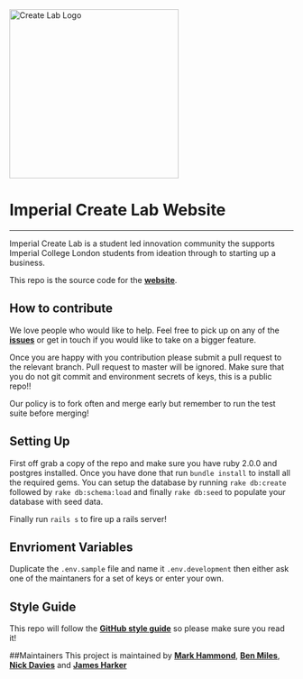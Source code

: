 <img src="http://www.imperialcreatelab.com/LogoAdjacent.png" width="300" alt="Create Lab Logo">

# Imperial Create Lab Website
***
Imperial Create Lab is a student led innovation community the supports Imperial College London students from ideation through to starting up a business.

This repo is the source code for the **[website](http://www.imperialcreatelab.com)**.

## How to contribute
We love people who would like to help. Feel free to pick up on any of the **[issues](https://github.com/icsaas/createlab/issues)** or get in touch if you would like to take on a bigger feature.

Once you are happy with you contribution please submit a pull request to the relevant branch. Pull request to master will be ignored. Make sure that you do not git commit and environment secrets of keys, this is a public repo!!

Our policy is to fork often and merge early but remember to run the test suite before merging!

## Setting Up
First off grab a copy of the repo and make sure you have ruby 2.0.0 and postgres installed.
Once you have done that run `bundle install` to install all the required gems.
You can setup the database by running `rake db:create` followed by `rake db:schema:load` and finally `rake db:seed` to populate your database with seed data.

Finally run `rails s` to fire up a rails server!

## Envrioment Variables
Duplicate the `.env.sample` file and name it `.env.development` then either ask one of the maintaners for a set of keys or enter your own.


## Style Guide
This repo will follow the **[GitHub style guide](https://github.com/styleguide)** so please make sure you read it!

##Maintainers
This project is maintained by **[Mark Hammond](https://github.com/mwhammond)**, **[Ben Miles](https://github.com/bmiles)**, **[Nick Davies](https://github.com/nicktdavies)** and **[James Harker](https://github.com/jamesharker)**

